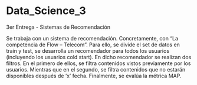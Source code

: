 # Data_Science_3
3er Entrega - Sistemas de Recomendación

Se trabaja con un sistema de recomendación. Concretamente, con “La competencia de Flow – Telecom”. Para ello, se divide el set de datos en train y test, se desarrolla un recomendador para todos los usuarios (incluyendo los usuarios cold start). En dicho recomendador se realizan dos filtros.  En el primero de ellos, se filtra contenidos vistos previamente por los usuarios. Mientras que en el segundo, se filtra contenidos que no estarán disponibles después de ‘x’ fecha. Finalmente, se evalúa la métrica MAP.
